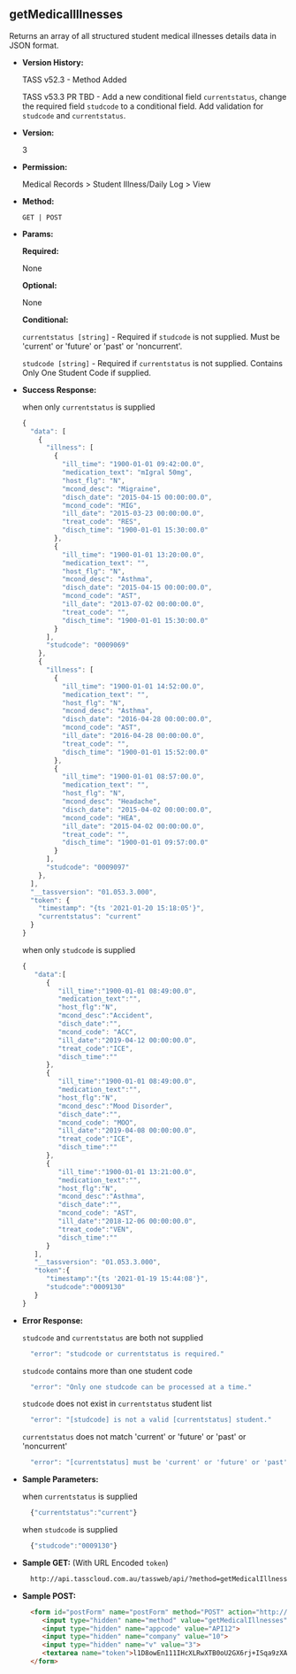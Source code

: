 **getMedicalIllnesses**
----
  Returns an array of all structured student medical illnesses details data in JSON format.
  
* **Version History:**

  TASS v52.3 - Method Added

  TASS v53.3 PR TBD - Add a new conditional field `currentstatus`, change the required field `studcode` to a conditional field. Add validation for `studcode` and `currentstatus`.

* **Version:**

  3

* **Permission:**

  Medical Records > Student Illness/Daily Log > View

* **Method:**

  `GET | POST`
  
*  **Params:**

   **Required:**

   None

   **Optional:**

   None

   **Conditional:**

    `currentstatus [string]` - Required if `studcode` is not supplied. Must be 'current' or 'future' or 'past' or 'noncurrent'.
 
    `studcode [string]` - Required if `currentstatus` is not supplied. Contains Only One Student Code if supplied.

* **Success Response:**

    when only `currentstatus` is supplied
    ```javascript
    {
      "data": [
        {
          "illness": [
            {
              "ill_time": "1900-01-01 09:42:00.0",
              "medication_text": "mIgral 50mg",
              "host_flg": "N",
              "mcond_desc": "Migraine",
              "disch_date": "2015-04-15 00:00:00.0",
              "mcond_code": "MIG",
              "ill_date": "2015-03-23 00:00:00.0",
              "treat_code": "RES",
              "disch_time": "1900-01-01 15:30:00.0"
            },
            {
              "ill_time": "1900-01-01 13:20:00.0",
              "medication_text": "",
              "host_flg": "N",
              "mcond_desc": "Asthma",
              "disch_date": "2015-04-15 00:00:00.0",
              "mcond_code": "AST",
              "ill_date": "2013-07-02 00:00:00.0",
              "treat_code": "",
              "disch_time": "1900-01-01 15:30:00.0"
            }
          ],
          "studcode": "0009069"
        },
        {
          "illness": [
            {
              "ill_time": "1900-01-01 14:52:00.0",
              "medication_text": "",
              "host_flg": "N",
              "mcond_desc": "Asthma",
              "disch_date": "2016-04-28 00:00:00.0",
              "mcond_code": "AST",
              "ill_date": "2016-04-28 00:00:00.0",
              "treat_code": "",
              "disch_time": "1900-01-01 15:52:00.0"
            },
            {
              "ill_time": "1900-01-01 08:57:00.0",
              "medication_text": "",
              "host_flg": "N",
              "mcond_desc": "Headache",
              "disch_date": "2015-04-02 00:00:00.0",
              "mcond_code": "HEA",
              "ill_date": "2015-04-02 00:00:00.0",
              "treat_code": "",
              "disch_time": "1900-01-01 09:57:00.0"
            }
          ],
          "studcode": "0009097"
        },
      ],
      "__tassversion": "01.053.3.000",
      "token": {
        "timestamp": "{ts '2021-01-20 15:18:05'}",
        "currentstatus": "current"
      }
    }
    ```

    when only `studcode` is supplied
    ```javascript
    { 
       "data":[ 
          { 
             "ill_time":"1900-01-01 08:49:00.0",
             "medication_text":"",
             "host_flg":"N",
             "mcond_desc":"Accident",
             "disch_date":"",
             "mcond_code": "ACC",
             "ill_date":"2019-04-12 00:00:00.0",
             "treat_code":"ICE",
             "disch_time":""
          },
          { 
             "ill_time":"1900-01-01 08:49:00.0",
             "medication_text":"",
             "host_flg":"N",
             "mcond_desc":"Mood Disorder",
             "disch_date":"",
             "mcond_code": "MOO",
             "ill_date":"2019-04-08 00:00:00.0",
             "treat_code":"ICE",
             "disch_time":""
          },
          { 
             "ill_time":"1900-01-01 13:21:00.0",
             "medication_text":"",
             "host_flg":"N",
             "mcond_desc":"Asthma",
             "disch_date":"",
             "mcond_code": "AST",
             "ill_date":"2018-12-06 00:00:00.0",
             "treat_code":"VEN",
             "disch_time":""
          }
       ],
       "__tassversion": "01.053.3.000",
       "token":{ 
          "timestamp":"{ts '2021-01-19 15:44:08'}",
          "studcode":"0009130"
       }
    }
    ```
 
* **Error Response:**

    `studcode` and `currentstatus` are both not supplied
    ```javascript
      "error": "studcode or currentstatus is required."
    ```

    `studcode` contains more than one student code
    ```javascript
      "error": "Only one studcode can be processed at a time."
    ```

    `studcode` does not exist in `currentstatus` student list
    ```javascript
      "error": "[studcode] is not a valid [currentstatus] student."
    ```

    `currentstatus` does not match 'current' or 'future' or 'past' or 'noncurrent'
    ```javascript
      "error": "[currentstatus] must be 'current' or 'future' or 'past' or 'noncurrent'."
    ```

* **Sample Parameters:**

    when `currentstatus` is supplied
  ```javascript
    {"currentstatus":"current"}
  ```

    when `studcode` is supplied
  ```javascript
    {"studcode":"0009130"}
  ```

* **Sample GET:** (With URL Encoded `token`)

  ```HTML
    http://api.tasscloud.com.au/tassweb/api/?method=getMedicalIllnesses&appcode=API12&company=10&v=3&token=l1D8owEn111IHcXLRwXTB0oU2GX6rj%2BISqa9zXA8We3J3mwgjW5pdUvFK3%2FIZ4mJ4bMyfKTmEoup%2B3tTE9GeLQ%3D%3D
  ```
  
* **Sample POST:**

  ```HTML
    <form id="postForm" name="postForm" method="POST" action="http://api.tasscloud.com.au/tassweb/api/">
       <input type="hidden" name="method" value="getMedicalIllnesses">
       <input type="hidden" name="appcode" value="API12">
       <input type="hidden" name="company" value="10">
       <input type="hidden" name="v" value="3">
       <textarea name="token">l1D8owEn111IHcXLRwXTB0oU2GX6rj+ISqa9zXA8We3J3mwgjW5pdUvFK3/IZ4mJ4bMyfKTmEoup+3tTE9GeLQ==</textarea>
    </form>
  ```
